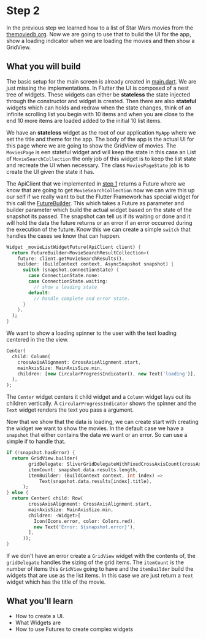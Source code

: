 # Step 2
In the previous step we learned how to a list of Star Wars movies from the [themoviedb.org](https://www.themoviedb.org/).
Now we are going to use that to build the UI for the app, show a loading indicator when we are loading the movies and then show a GridView.

## What you will build
The basic setup for the main screen is already created in [main.dart](lib/main.dart). We are just missing the implementations.
In Flutter the UI is composed of a nest tree of widgets. These widgets can either be **stateless** the state injected through the constructor and widget is created.
Then there are also **stateful** widgets which can holds and redraw when the state changes, think of an infinite scrolling list you begin with 10 items and when you are close to the end 10 more items are loaded added to the initial 10 list items.

We have an **stateless** widget as the root of our application `MyApp` where we set the title and theme for the app. The body of the app is the actual UI for this page where we are going to show the GridView of movies.
The `MoviesPage` is een stateful widget and will keep the state in this case an List of `MovieSearchCollection` the only job of this widget is to keep the list state and recreate the UI when necessary. 
The class `MoviesPageState` job is to create the UI given the state it has.

The ApiClient that we implemented in [step 1](step-1.md) returns a Future where we know that are going to get `MovieSearchCollection` now we can wire this up our self if we really want to but the Flutter Framework has special widget for this call the [FutureBuilder](https://docs.flutter.io/flutter/widgets/FutureBuilder-class.html).
This which takes a Future as parameter and builder parameter which build the actual widget based on the state of the snapshot its passed. The snapshot can tell us if its waiting or done and it will hold the data the future returns or an error if an error occurred during the execution of the future.
Know this we can create a simple `switch` that handles the cases we know that can happen.

```dart
Widget _movieListWidgetFuture(ApiClient client) {
  return FutureBuilder<MovieSearchResultCollection>(
    future: client.getMovieSearchResults(),
    builder: (BuildContext context, AsyncSnapshot snapshot) {
      switch (snapshot.connectionState) {
        case ConnectionState.none:
        case ConnectionState.waiting:
          // show a loading state
        default:
          // handle complete and error state.
      }
    },
  );
}
```

We want to show a loading spinner to the user with the text loading centered in the the view.

```dart
Center(
  child: Column(
    crossAxisAlignment: CrossAxisAlignment.start,
    mainAxisSize: MainAxisSize.min,
    children: [new CircularProgressIndicator(), new Text('loading')],
  ),
);
```

The `Center` widget centers it child widget and a `Column` widget lays out its children vertically.
A `CircularProgressIndicator` shows the spinner and the `Text` widget renders the text you pass a argument.

Now that we show that the data is loading, we can create start with creating the widget we want to show the movies.
In the default case we have a `snapshot` that either contains the data we want or an error. So can use a simple if to handle that.

```dart
if (!snapshot.hasError) {
  return GridView.builder(
        gridDelegate: SliverGridDelegateWithFixedCrossAxisCount(crossAxisCount: 2, childAspectRatio: 0.65),
        itemCount: snapshot.data.results.length,
        itemBuilder: (BuildContext context, int index) =>
            Text(snapshot.data.results[index].title),
      );
} else {
  return Center( child: Row(
        crossAxisAlignment: CrossAxisAlignment.start,
        mainAxisSize: MainAxisSize.min,
        children: <Widget>[
          Icon(Icons.error, color: Colors.red),
          new Text('Error: ${snapshot.error}'),
        ],
      ));
}
```

If we don't have an error create a `GridView` widget with the contents of, the `gridDelegate` handles the sizing of the grid items.
The `itemCount` is the number of items this `GridView` going to have and the `itemBuilder` build the widgets that are use as the list items.
In this case we are just return a `Text` widget which has the title of the movie.


## What you'll learn
* How to create a UI.
* What Widgets are
* How to use Futures to create complex widgets
